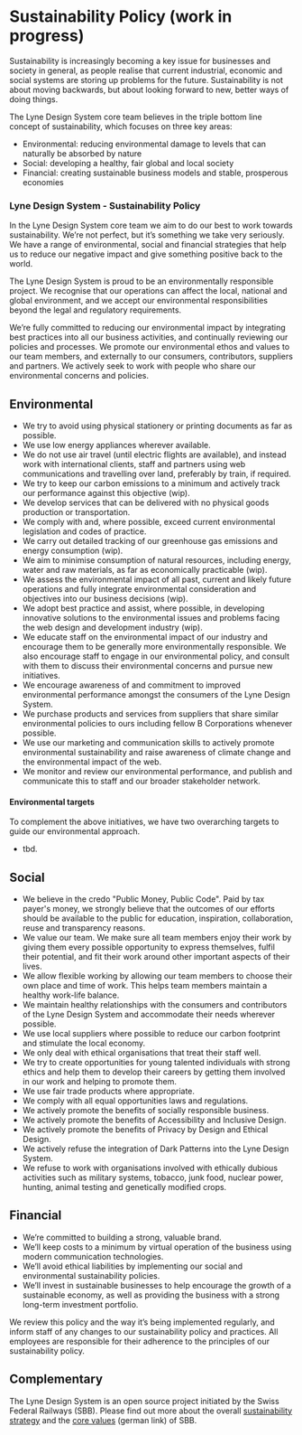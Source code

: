# Sustainability Policy (work in progress)

Sustainability is increasingly becoming a key issue for businesses and society in general, as people realise that 
current industrial, economic and social systems are storing up problems for the future. Sustainability is not about 
moving backwards, but about looking forward to new, better ways of doing things.

The Lyne Design System core team believes in the triple bottom line concept of sustainability, which focuses on three 
key areas:

- Environmental: reducing environmental damage to levels that can naturally be absorbed by nature
- Social: developing a healthy, fair global and local society
- Financial: creating sustainable business models and stable, prosperous economies

### Lyne Design System -  Sustainability Policy

In the Lyne Design System core team we aim to do our best to work towards sustainability. We’re not perfect, but 
it’s something we take very seriously. We have a range of environmental, social and financial strategies that 
help us to reduce our negative impact and give something positive back to the world.

The Lyne Design System is proud to be an environmentally responsible project. We recognise that our operations can 
affect the local, national and global environment, and we accept our environmental responsibilities beyond the legal 
and regulatory requirements.

We’re fully committed to reducing our environmental impact by integrating best practices into all our business 
activities, and continually reviewing our policies and processes. We promote our environmental ethos and values to our 
team members, and externally to our consumers, contributors, suppliers and partners. We actively seek to work 
with people who share our environmental concerns and policies.

## Environmental
- We try to avoid using physical stationery or printing documents as far as possible.
- We use low energy appliances wherever available.
- We do not use air travel (until electric flights are available), and instead work with international clients, staff 
and partners using web communications and travelling over land, preferably by train, if required.
- We try to keep our carbon emissions to a minimum and actively track our performance against this objective (wip). 
- We develop services that can be delivered with no physical goods production or transportation.
- We comply with and, where possible, exceed current environmental legislation and codes of practice.
- We carry out detailed tracking of our greenhouse gas emissions and energy consumption (wip).
- We aim to minimise consumption of natural resources, including energy, water and raw materials, as far as 
economically practicable (wip).
- We assess the environmental impact of all past, current and likely future operations and fully integrate 
environmental consideration and objectives into our business decisions (wip).
- We adopt best practice and assist, where possible, in developing innovative solutions to the environmental 
issues and problems facing the web design and development industry (wip).
- We educate staff on the environmental impact of our industry and encourage them to be generally more 
environmentally responsible. We also encourage staff to engage in our environmental policy, and consult 
with them to discuss their environmental concerns and pursue new initiatives.
- We encourage awareness of and commitment to improved environmental performance amongst the consumers of the
Lyne Design System.
- We purchase products and services from suppliers that share similar environmental policies to ours including 
fellow B Corporations whenever possible.
- We use our marketing and communication skills to actively promote environmental sustainability and raise awareness 
of climate change and the environmental impact of the web.
- We monitor and review our environmental performance, and publish and communicate this to staff and our broader 
stakeholder network.

#### Environmental targets
To complement the above initiatives, we have two overarching targets to guide our environmental approach.
- tbd.

## Social
- We believe in the credo "Public Money, Public Code". Paid by tax payer's money, we strongly believe
that the outcomes of our efforts should be available to the public for education, inspiration, collaboration,
reuse and transparency reasons.
- We value our team. We make sure all team members enjoy their work by giving them every possible opportunity to 
express themselves, fulfil their potential, and fit their work around other important aspects of their lives.
- We allow flexible working by allowing our team members to choose their own place and time of work. This helps team
 members maintain a healthy work-life balance.
- We maintain healthy relationships with the consumers and contributors of the Lyne Design System and accommodate 
their needs wherever possible.
- We use local suppliers where possible to reduce our carbon footprint and stimulate the local economy.
- We only deal with ethical organisations that treat their staff well.
- We try to create opportunities for young talented individuals with strong ethics and help them to develop their 
careers by getting them involved in our work and helping to promote them.
- We use fair trade products where appropriate.
- We comply with all equal opportunities laws and regulations.
- We actively promote the benefits of socially responsible business.
- We actively promote the benefits of Accessibility and Inclusive Design.
- We actively promote the benefits of Privacy by Design and Ethical Design.
- We actively refuse the integration of Dark Patterns into the Lyne Design System.
- We refuse to work with organisations involved with ethically dubious activities such as military systems, tobacco, 
junk food, nuclear power, hunting, animal testing and genetically modified crops.

## Financial
- We’re committed to building a strong, valuable brand.
- We’ll keep costs to a minimum by virtual operation of the business using modern communication technologies.
- We’ll avoid ethical liabilities by implementing our social and environmental sustainability policies.
- We’ll invest in sustainable businesses to help encourage the growth of a sustainable economy, as well as providing 
the business with a strong long-term investment portfolio.

We review this policy and the way it’s being implemented regularly, and inform staff of any changes to our 
sustainability policy and practices. All employees are responsible for their adherence to the principles 
of our sustainability policy.

## Complementary
The Lyne Design System is an open source project initiated by the Swiss Federal Railways (SBB). Please find out more 
about the overall [sustainability strategy](https://company.sbb.ch/en/the-company/responsibility-society-environment/sustainability-strategy.html) 
and the [core values](https://company.sbb.ch/de/ueber-die-sbb/profil/sbb-markenportal.html) (german link) of SBB.